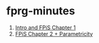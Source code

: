 # fprg-minutes

1. [Intro and FPiS Chapter 1](01-Intro+FPiS-1.md)
2. [FPiS Chapter 2 + Parametricity](02-FPiS-2+Parametricity.md)
